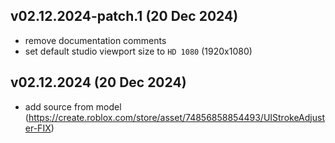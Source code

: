 ## v02.12.2024-patch.1 (20 Dec 2024)
- remove documentation comments
- set default studio viewport size to `HD 1080` (1920x1080)

## v02.12.2024 (20 Dec 2024)
- add source from model (https://create.roblox.com/store/asset/74856858854493/UIStrokeAdjuster-FIX)
